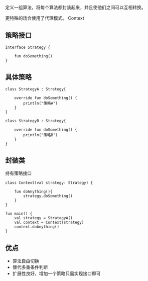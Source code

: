 
定义一组算法，将每个算法都封装起来，并且使他们之间可以互相转换。

更特殊的场合使用了代理模式。
Context


## 策略接口
```
interface Strategy {

    fun doSomething()
}
```

## 具体策略
```
class StrategyA : Strategy{

    override fun doSomething() {
        println("策略A")
    }
}
```

```
class StrategyB : Strategy{

    override fun doSomething() {
        println("策略B")
    }
}
```


## 封装类
持有策略接口
```
class Context(val strategy: Strategy) {

    fun doAnything(){
        strategy.doSomething()
    }
}
```

```
fun main() {
    val strategy = StrategyA()
    val context = Context(strategy)
    context.doAnything()
}
```


## 优点
- 算法自由切换
- 替代多重条件判断
- 扩展性良好，增加一个策略只需实现接口即可